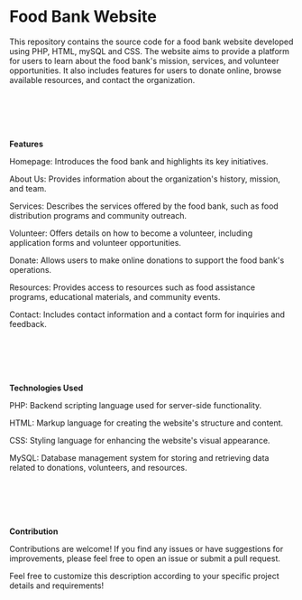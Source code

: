 # Food Bank Website

This repository contains the source code for a food bank website developed using PHP, HTML, mySQL and CSS. The website aims to provide a platform for users to learn about the food bank's mission, services, and volunteer opportunities. It also includes features for users to donate online, browse available resources, and contact the organization.

<br>
<br>
<br>
<br>

**Features**

Homepage: Introduces the food bank and highlights its key initiatives.

About Us: Provides information about the organization's history, mission, and team.

Services: Describes the services offered by the food bank, such as food distribution programs and community outreach.

Volunteer: Offers details on how to become a volunteer, including application forms and volunteer opportunities.

Donate: Allows users to make online donations to support the food bank's operations.

Resources: Provides access to resources such as food assistance programs, educational materials, and community events.

Contact: Includes contact information and a contact form for inquiries and feedback.

<br>
<br>
<br>
<br>

**Technologies Used**

PHP: Backend scripting language used for server-side functionality.

HTML: Markup language for creating the website's structure and content.

CSS: Styling language for enhancing the website's visual appearance.

MySQL: Database management system for storing and retrieving data related to donations, volunteers, and resources.

<br>
<br>
<br>
<br>

**Contribution**

Contributions are welcome! If you find any issues or have suggestions for improvements, please feel free to open an issue or submit a pull request.

Feel free to customize this description according to your specific project details and requirements!
